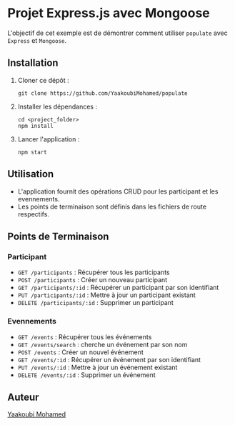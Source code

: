 # Projet Express.js avec Mongoose

L'objectif de cet exemple est de démontrer comment utiliser `populate` avec `Express` et `Mongoose`.


## Installation

1. Cloner ce dépôt :

    ```
    git clone https://github.com/YaakoubiMohamed/populate
    ```

2. Installer les dépendances :

    ```
    cd <project_folder>
    npm install
    ```

3. Lancer l'application :

    ```
    npm start
    ```

## Utilisation

- L'application fournit des opérations CRUD pour les participant et les evennements.
- Les points de terminaison sont définis dans les fichiers de route respectifs.

## Points de Terminaison


### Participant

- `GET /participants` : Récupérer tous les participants
- `POST /participants` : Créer un nouveau participant
- `GET /participants/:id` : Récupérer un participant par son identifiant
- `PUT /participants/:id` : Mettre à jour un participant existant
- `DELETE /participants/:id` : Supprimer un participant

### Evennements

- `GET /events` : Récupérer tous les événements
- `GET /events/search` : cherche  un événement par son nom
- `POST /events` : Créer un nouvel événement
- `GET /events/:id` : Récupérer un événement par son identifiant
- `PUT /events/:id` : Mettre à jour un événement existant
- `DELETE /events/:id` : Supprimer un événement

## Auteur

[Yaakoubi Mohamed](https://github.com/YaakoubiMohamed)